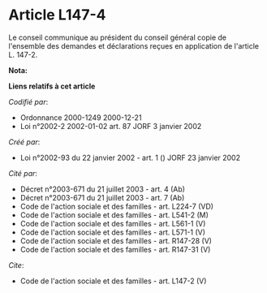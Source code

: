 # Article L147-4

Le conseil communique au président du conseil général copie de l'ensemble des demandes et déclarations reçues en application
de l'article L. 147-2.

**Nota:**



**Liens relatifs à cet article**

_Codifié par_:

  - Ordonnance 2000-1249 2000-12-21
  - Loi n°2002-2 2002-01-02 art. 87 JORF 3 janvier 2002

_Créé par_:

  - Loi n°2002-93 du 22 janvier 2002 - art. 1 () JORF 23 janvier 2002

_Cité par_:

  - Décret n°2003-671 du 21 juillet 2003 - art. 4 (Ab)
  - Décret n°2003-671 du 21 juillet 2003 - art. 7 (Ab)
  - Code de l'action sociale et des familles - art. L224-7 (VD)
  - Code de l'action sociale et des familles - art. L541-2 (M)
  - Code de l'action sociale et des familles - art. L561-1 (V)
  - Code de l'action sociale et des familles - art. L571-1 (V)
  - Code de l'action sociale et des familles - art. R147-28 (V)
  - Code de l'action sociale et des familles - art. R147-31 (V)

_Cite_:

  - Code de l'action sociale et des familles - art. L147-2 (V)
